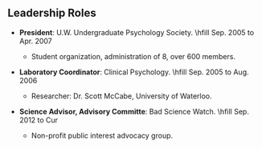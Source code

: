 ## Leadership Roles

* **President**: U.W. Undergraduate Psychology Society.
\hfill Sep. 2005 to Apr. 2007
	+ Student organization, administration of 8, over 600
	    members.

* **Laboratory Coordinator**: Clinical Psychology. \hfill Sep. 2005 to Aug. 2006
	+ Researcher: Dr. Scott McCabe, University of Waterloo.

* **Science Advisor, Advisory Committe**: Bad Science Watch.
    \hfill Sep. 2012 to Cur 
	+ Non-profit public interest advocacy group.
